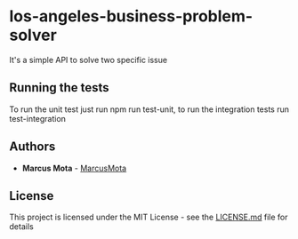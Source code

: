 # los-angeles-business-problem-solver
It's a simple API to solve two specific issue

## Running the tests

To run the unit test just run npm run test-unit, to run the integration tests run test-integration

## Authors

* **Marcus Mota** -  [MarcusMota](https://github.com/marcusmota)


## License

This project is licensed under the MIT License - see the [LICENSE.md](LICENSE.md) file for details
